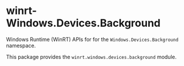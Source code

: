 <!-- warning: Please don't edit this file. It was automatically generated. -->

# winrt-Windows.Devices.Background

Windows Runtime (WinRT) APIs for for the `Windows.Devices.Background` namespace.

This package provides the `winrt.windows.devices.background` module.
